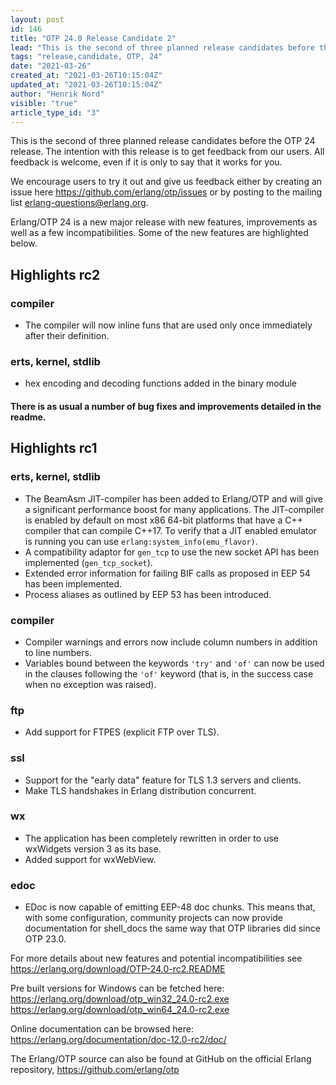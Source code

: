 ```yaml
---
layout: post
id: 146
title: "OTP 24.0 Release Candidate 2"
lead: "This is the second of three planned release candidates before the OTP 24 release."
tags: "release,candidate, OTP, 24"
date: "2021-03-26"
created_at: "2021-03-26T10:15:04Z"
updated_at: "2021-03-26T10:15:04Z"
author: "Henrik Nord"
visible: "true"
article_type_id: "3"
---
```


This is the second of three planned release candidates before the OTP 24 release.
 The intention with this release is to get feedback from our users. All feedback is welcome, even if it is only to say that it works for you.

We encourage users to try it out and give us feedback either by creating an issue here <https://github.com/erlang/otp/issues>
 or by posting to the mailing list [erlang-questions@erlang.org](mailto:erlang-questions@erlang.org).

Erlang/OTP 24 is a new major release with new features, improvements as well as a few incompatibilities. Some of the new
 features are highlighted below.

## Highlights rc2

### compiler
* The compiler will now inline funs that are used only once immediately after their definition.

### erts, kernel, stdlib
* hex encoding and decoding functions added in the binary module

#### There is as usual a number of bug fixes and improvements detailed in the readme.

## Highlights rc1

### erts, kernel, stdlib
* The BeamAsm JIT-compiler has been added to Erlang/OTP and will give a significant performance boost for many applications.
 The JIT-compiler is enabled by default on most x86 64-bit platforms that have a C++ compiler that can compile C++17.
 To verify that a JIT enabled emulator is running you can use `erlang:system_info(emu_flavor)`.
* A compatibility adaptor for `gen_tcp` to use the new socket API has been implemented (`gen_tcp_socket`).
* Extended error information for failing BIF calls as proposed in EEP 54 has been implemented.
* Process aliases as outlined by EEP 53 has been introduced.

### compiler
* Compiler warnings and errors now include column numbers in addition to line numbers.
* Variables bound between the keywords `'try'` and `'of'` can now be used in the clauses following the `'of'` keyword
 (that is, in the success case when no exception was raised).

### ftp
* Add support for FTPES (explicit FTP over TLS).

### ssl
* Support for the "early data" feature for TLS 1.3 servers and clients.
* Make TLS handshakes in Erlang distribution concurrent.

### wx
* The application has been completely rewritten in order
 to use wxWidgets version 3 as its base.
* Added support for wxWebView.

### edoc
* EDoc is now capable of emitting EEP-48 doc chunks. This means that, with some configuration, community projects
 can now provide documentation for shell_docs the same way that OTP libraries did since OTP 23.0.

For more details about new features and potential incompatibilities see
<https://erlang.org/download/OTP-24.0-rc2.README>

Pre built versions for Windows can be fetched here:
<https://erlang.org/download/otp_win32_24.0-rc2.exe>
<https://erlang.org/download/otp_win64_24.0-rc2.exe>

Online documentation can be browsed here:
<https://erlang.org/documentation/doc-12.0-rc2/doc/>

The Erlang/OTP source can also be found at GitHub on the official Erlang repository,
<https://github.com/erlang/otp>
